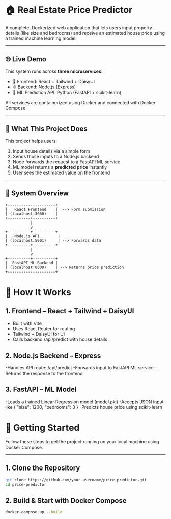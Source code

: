 # 🏠 Real Estate Price Predictor

A complete, Dockerized web application that lets users input property details (like size and bedrooms) and receive an estimated house price using a trained machine learning model.

---

## 🌐 Live Demo

This system runs across **three microservices**:

- 🎨 Frontend: React + Tailwind + DaisyUI
- 🌐 Backend: Node.js (Express)
- 🧠 ML Prediction API: Python (FastAPI + scikit-learn)

All services are containerized using Docker and connected with Docker Compose.

---

## 📌 What This Project Does

This project helps users:

1. Input house details via a simple form
2. Sends those inputs to a Node.js backend
3. Node forwards the request to a FastAPI ML service
4. ML model returns a **predicted price** instantly
5. User sees the estimated value on the frontend

---

## 🔧 System Overview

```plaintext
+---------------------+
|   React Frontend    |  --> Form submission
| (localhost:3000)    |
+----------+----------+
           |
           v
+----------+----------+
|   Node.js API        |
| (localhost:5001)     | --> Forwards data
+----------+----------+
           |
           v
+----------+----------+
|  FastAPI ML Backend |
| (localhost:8000)    | --> Returns price prediction
+---------------------+

```

# 🧠 How It Works
## 1. Frontend – React + Tailwind + DaisyUI
- Built with Vite
- Uses React Router for routing
- Tailwind + DaisyUI for UI
- Calls backend /api/predict with house details

## 2. Node.js Backend – Express
-Handles API route: /api/predict
-Forwards input to FastAPI ML service
-Returns the response to the frontend

## 3. FastAPI – ML Model
-Loads a trained Linear Regression model (model.pkl)
-Accepts JSON input like { "size": 1200, "bedrooms": 3 }
-Predicts house price using scikit-learn

# 🚀 Getting Started

Follow these steps to get the project running on your local machine using Docker Compose.

---

## 1. Clone the Repository

```bash
git clone https://github.com/your-username/price-predictor.git
cd price-predictor
```

## 2. Build & Start with Docker Compose

```bash
docker-compose up --build
```
